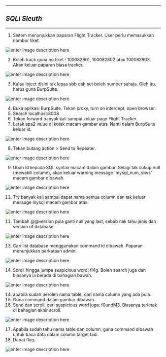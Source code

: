 ***

## *SQLi Sleuth*

***

1. Sistem menunjukkan paparan Flight Tracker. User perlu memasukkan nombor tiket.

![enter image description here](https://lh3.googleusercontent.com/pw/AP1GczNRhWUpceMhuh9LwXY0Hno54g2lCk1euNqbIBYoLsVsijoWc1zyq2zNtr96H1Z3PfUAj2GNDmRXLwcUFQOUgqauuuq1Sg5OIJ0fJh8qIExQMPSryg8oZgzVz8uzNwYGXkVFc7oQhlqDYQ1MapWNuWA=w602-h263-s-no-gm)

2. Boleh track guna no tiket : 100082801, 100082802 atau 100082803. Akan keluar paparan biasa tracker.

![enter image description here](https://lh3.googleusercontent.com/pw/AP1GczMXGws8_WMr4_Evti4WqyWI5L0OhOzECuON7NqVq1a7K0nlzvI8VII1FfsXVSPpy42Ppyxg5R61M0-bbp8eOBFSdwoJY0T1fpMOBzX_EmVCDxX1t316RpyPSN9wYOuv1GOT1E9LXgSsRc7kEhcuGiQ=w602-h323-s-no-gm)

3. Kalau inject disini tak lepas sbb dah set boleh number sahaja. Oleh itu, harus guna BurpSuite.

![enter image description here](https://lh3.googleusercontent.com/pw/AP1GczMXv_z4frMr5xzmNySQ6jrms9tUNyVCSg1wNyxk0lo7YjzfksbYrl4LkXDiEUDeb3ZciA1k6fRXJT26XzIyZuRTnt1VE8hA5l8KH7tNK2mvNuZWxgnhviXcrGSNcYGor2lJZFoJy_SoMCDWayUERfI=w602-h334-s-no-gm)

4. Buka aplikasi BurpSuite. Tekan proxy, turn on intercept, open browser.
5. Search localhost:8008
6. Tekan forward banyak kali sampai keluar page Flight Tracker.
7. Letak apa2 value di kotak macam gambar atas. Nanti dalam BurpSuite keluar id.

![enter image description here](https://lh3.googleusercontent.com/pw/AP1GczNcoKGt_hox3ZJFd-6qTsF-rPb40OwS2n0soWoVvVjT0oufpoXzfSj6FUFr6Q_G2GHaiwtfM5pgC0573EobyZ0brSW6ENSSB9Ml_PmFrioujy1eto3-YWY4Gb3yuwk5fqIwfdgx1rMRUJqNn5raIfeP=w1163-h635-s-no-gm)

8. Tekan butang action > Send to Repeater.

![enter image description here](https://lh3.googleusercontent.com/pw/AP1GczPIufFE7huJTmAhOwOVbQbpC5MVNo9bsPHIn4HqKDSPYjTw0cnGctFBr5IAk42ccQCSDr5oONQRZy1vDjarKPSP8rXkH2bZHHiXYlLVItvdaMwC3lott7iOKN4On9yJe2rG2H_J9XWsEs6wD7gpUHQf=w1163-h374-s-no-gm)

9. Ubah id kepada SQL syntax macam dalam gambar. Selagi tak cukup null (mewakili column), akan keluar warning message 'mysql_num_rows' macam gambar dibawah.
 
![enter image description here](https://lh3.googleusercontent.com/pw/AP1GczNT32td6O75Lop_qVa3dTGTHs9o8R8O5nnazLfrHjTCxU5BMJ3TLBrnpPc-hf-qhhujbG7yc5g5tPtp1KXzNAFnZJzPj_AbKtUJ57LLL3j1oyw72kJHGc6ZEzIiCR3weihXCpz3aJ3Ci-LJ4_Q__gQu=w896-h727-s-no-gm)

11. Try banyak kali sampai dapat nama semua column dan tak keluar message mysql macam gambar atas. 

![enter image description here](https://lh3.googleusercontent.com/pw/AP1GczNA2t7ovUwkPlOr7xZPz1F_6jbDsSoDmEhvXNqJ9OwrBuRo53pQr6Kbqg1f5xo5XIEYHAiE5EDk9aCCOxrwF8vkaAnIghyzCoQr6q7VAqIsjBlf0aIjMafD3V4i3GwWkSaMaJ0P1rcT72Z1F7QUIYww=w887-h682-s-no-gm)

11. Tambah @@version pula ganti null yang last, sebab nak tahu jenis dan version of database.

![enter image description here](https://lh3.googleusercontent.com/pw/AP1GczNMXvtNVNkJkCPseH3bIzgz2v_nUXURI5BJoQJtO87jGO1ACRpwlXdIrSHnn0uYplafwRPaYnzCaeaoa-poCK2dtie7hiEVl_0_GX6txVz7BXerA_wXvdBzlMgOCH5HKiss_5jdFvua4yqwJWXZQUj-=w895-h676-s-no-gm)

13. Cari list database  menggunakan command id dibawah. Paparan menunjukkan perkataan admin. 

![enter image description here](https://lh3.googleusercontent.com/pw/AP1GczP6D22jb9v6LYZlPZF7cn0T1HGUAdUHjyyzsqb7Niz8Tgk9_-JmjDZDAo6ISMT_ZITkD3G-oTzf8Feiu1bnoOXw0_-OiPofCDYj-z8QvRJZsFdVIlycxt8taqMB6NZGHiamb1nRgN_tJ3lm9pBMCz6G=w1163-h626-s-no-gm)

14. Scroll hingga jumpa suspicious word: fl4g. Boleh search juga dan biasanya ia berada di bahagian bawah.

![enter image description here](https://lh3.googleusercontent.com/pw/AP1GczO8Aw7KlYtxA5kNdDrasf-1K1gY2eI7l6hKAj0n6o2un7gvtKdtw7S3tq4eCByoDf8xPddlx8eI7fnsrBXo3RWzGKItw3ndLyfdO8yZjLsqG9JdkYeTaCCgSYbKmm6rRAf02B760-xaSCkYn8QHXJpN=w1163-h543-s-no-gm)

14. apabila sudah peroleh nama table, cari nama column yang ada pula. 
15. Guna command dalam gambar dibawah. 
16. Send dan scroll, cari suspicious word juga: f0undM3. Biasanya terletak di bahagian akhir scroll. 

![enter image description here](https://lh3.googleusercontent.com/pw/AP1GczNUHjKsPSUlVzeN3kriwx6Hjx5GSsMEFE8v0U2XTCpfhpdtTc_9H7hg8afXmiUvhRF58igYN5KvvmvFA8PBfXtTzMwSFVLM7t0yfDSApj0LL8_qCzVxkMxNWVqkR7rGtKWUHrTg-d6g_p1tJHdFUzW0=w1163-h461-s-no-gm)

17. Apabila sudah tahu nama table dan column, guna command dibawah untuk baca data dalam column target tadi. 
18. Dapat flag. 

![enter image description here](https://lh3.googleusercontent.com/pw/AP1GczNtIQDadjjSI97zxqvaib_qIw-LJ3kl49eRwsMPF9aS4qwWQJREQ10bGMfZ8fhDGzdZdCgzZ-MwiyS47rzIWZXhxa8spANTBx-Q39zMEEZqoETvGdTs2H3wVBJUZaLtqxvnugb_GcC_10GfhCRigtmo=w1163-h445-s-no-gm)



